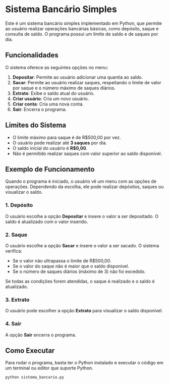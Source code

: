 
# Sistema Bancário Simples

Este é um sistema bancário simples implementado em Python, que permite ao usuário realizar operações bancárias básicas, como depósito, saque e consulta de saldo. O programa possui um limite de saldo e de saques por dia.

## Funcionalidades

O sistema oferece as seguintes opções no menu:

1. **Depositar**: Permite ao usuário adicionar uma quantia ao saldo.
2. **Sacar**: Permite ao usuário realizar saques, respeitando o limite de valor por saque e o número máximo de saques diários.
3. **Extrato**: Exibe o saldo atual do usuário.
4. **Criar usuário**: Cria um novo usuário.
5. **Criar conta**: Cria uma nova conta.
6. **Sair**: Encerra o programa.

## Limites do Sistema

- O limite máximo para saque é de R$500,00 por vez.
- O usuário pode realizar até **3 saques** por dia.
- O saldo inicial do usuário é **R$0,00**.
- Não é permitido realizar saques com valor superior ao saldo disponível.

## Exemplo de Funcionamento

Quando o programa é iniciado, o usuário vê um menu com as opções de operações. Dependendo da escolha, ele pode realizar depósitos, saques ou visualizar o saldo.

### 1. Depósito

O usuário escolhe a opção **Depositar** e insere o valor a ser depositado. O saldo é atualizado com o valor inserido.

### 2. Saque

O usuário escolhe a opção **Sacar** e insere o valor a ser sacado. O sistema verifica:
- Se o valor não ultrapassa o limite de R$500,00.
- Se o valor do saque não é maior que o saldo disponível.
- Se o número de saques diários (máximo de 3) não foi excedido.

Se todas as condições forem atendidas, o saque é realizado e o saldo é atualizado.

### 3. Extrato

O usuário pode escolher a opção **Extrato** para visualizar o saldo disponível.

### 4. Sair

A opção **Sair** encerra o programa.

## Como Executar

Para rodar o programa, basta ter o Python instalado e executar o código em um terminal ou editor que suporte Python.

```bash
python sistema_bancario.py
```
